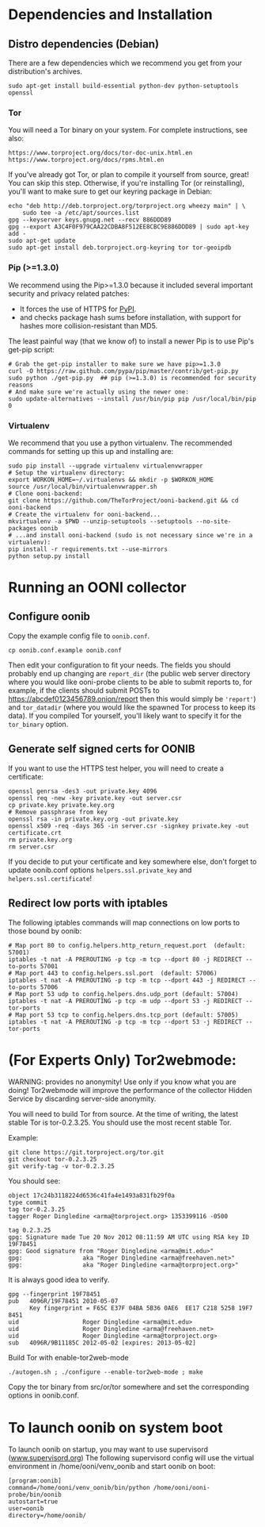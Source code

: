 # Dependencies and Installation

## Distro dependencies (Debian)
There are a few dependencies which we recommend you get from your
distribution's archives.

    sudo apt-get install build-essential python-dev python-setuptools openssl

### Tor
You will need a Tor binary on your system. For complete instructions, see also:

    https://www.torproject.org/docs/tor-doc-unix.html.en
    https://www.torproject.org/docs/rpms.html.en

If you've already got Tor, or plan to compile it yourself from source, great!
You can skip this step. Otherwise, if you're installing Tor (or reinstalling),
you'll want to make sure to get our keyring package in Debian:

    echo "deb http://deb.torproject.org/torproject.org wheezy main" | \
        sudo tee -a /etc/apt/sources.list
    gpg --keyserver keys.gnupg.net --recv 886DDD89
    gpg --export A3C4F0F979CAA22CDBA8F512EE8CBC9E886DDD89 | sudo apt-key add -
    sudo apt-get update
    sudo apt-get install deb.torproject.org-keyring tor tor-geoipdb
    
### Pip (>=1.3.0)
We recommend using the Pip>=1.3.0 because it included several important
security and privacy related patches:

 * It forces the use of HTTPS for [PyPI](pypi.python.org).
 * and checks package hash sums before installation, with support for hashes
   more collision-resistant than MD5.

The least painful way (that we know of) to install a newer Pip is to use Pip's
get-pip script:

    # Grab the get-pip installer to make sure we have pip>=1.3.0
    curl -O https://raw.github.com/pypa/pip/master/contrib/get-pip.py
    sudo python ./get-pip.py  ## pip (>=1.3.0) is recommended for security reasons
    # And make sure we're actually using the newer one:
    sudo update-alternatives --install /usr/bin/pip pip /usr/local/bin/pip 0

### Virtualenv
We recommend that you use a python virtualenv. The recommended commands for
setting up this up and installing are:

    sudo pip install --upgrade virtualenv virtualenvwrapper
    # Setup the virtualenv directory:
    export WORKON_HOME=~/.virtualenvs && mkdir -p $WORKON_HOME
    source /usr/local/bin/virtualenvwrapper.sh
    # Clone ooni-backend:
    git clone https://github.com/TheTorProject/ooni-backend.git && cd ooni-backend
    # Create the virtualenv for ooni-backend...
    mkvirtualenv -a $PWD --unzip-setuptools --setuptools --no-site-packages oonib
    # ...and install ooni-backend (sudo is not necessary since we're in a virtualenv):
    pip install -r requirements.txt --use-mirrors
    python setup.py install

# Running an OONI collector

## Configure oonib

Copy the example config file to ```oonib.conf```.

    cp oonib.conf.example oonib.conf

Then edit your configuration to fit your needs. The fields you should probably
end up changing are ```report_dir``` (the public web server directory where you
would like ooni-probe clients to be able to submit reports to, for example, if
the clients should submit POSTs to https://abcdef0123456789.onion/report then
this would simply be ```'report'```) and ```tor_datadir``` (where you would
like the spawned Tor process to keep its data). If you compiled Tor yourself,
you'll likely want to specify it for the ```tor_binary``` option.

## Generate self signed certs for OONIB
If you want to use the HTTPS test helper, you will need to create a certificate:

    openssl genrsa -des3 -out private.key 4096
    openssl req -new -key private.key -out server.csr
    cp private.key private.key.org
    # Remove passphrase from key
    openssl rsa -in private.key.org -out private.key
    openssl x509 -req -days 365 -in server.csr -signkey private.key -out certificate.crt
    rm private.key.org
    rm server.csr

If you decide to put your certificate and key somewhere else, don't forget to
update oonib.conf options ```helpers.ssl.private_key``` and
```helpers.ssl.certificate```!

## Redirect low ports with iptables 
The following iptables commands will map connections on low ports to those
bound by oonib:

    # Map port 80 to config.helpers.http_return_request.port  (default: 57001)
    iptables -t nat -A PREROUTING -p tcp -m tcp --dport 80 -j REDIRECT --to-ports 57001
    # Map port 443 to config.helpers.ssl.port  (default: 57006)
    iptables -t nat -A PREROUTING -p tcp -m tcp --dport 443 -j REDIRECT --to-ports 57006
    # Map port 53 udp to config.helpers.dns.udp_port (default: 57004)
    iptables -t nat -A PREROUTING -p tcp -m udp --dport 53 -j REDIRECT --tor-ports 
    # Map port 53 tcp to config.helpers.dns.tcp_port (default: 57005)
    iptables -t nat -A PREROUTING -p tcp -m tcp --dport 53 -j REDIRECT --tor-ports 

# (For Experts Only) Tor2webmode:

WARNING: provides no anonymity! Use only if you know what you are doing!
Tor2webmode will improve the performance of the collector Hidden Service
by discarding server-side anonymity.

You will need to build Tor from source. At the time of writing, the latest stable Tor is tor-0.2.3.25. You should use the most recent stable Tor.

Example:

    git clone https://git.torproject.org/tor.git
    git checkout tor-0.2.3.25
    git verify-tag -v tor-0.2.3.25

You should see:

    object 17c24b3118224d6536c41fa4e1493a831fb29f0a
    type commit
    tag tor-0.2.3.25
    tagger Roger Dingledine <arma@torproject.org> 1353399116 -0500
    
    tag 0.2.3.25
    gpg: Signature made Tue 20 Nov 2012 08:11:59 AM UTC using RSA key ID 19F78451
    gpg: Good signature from "Roger Dingledine <arma@mit.edu>"
    gpg:                 aka "Roger Dingledine <arma@freehaven.net>"
    gpg:                 aka "Roger Dingledine <arma@torproject.org>"

It is always good idea to verify.

    gpg --fingerprint 19F78451
    pub   4096R/19F78451 2010-05-07
          Key fingerprint = F65C E37F 04BA 5B36 0AE6  EE17 C218 5258 19F7 8451
    uid                  Roger Dingledine <arma@mit.edu>
    uid                  Roger Dingledine <arma@freehaven.net>
    uid                  Roger Dingledine <arma@torproject.org>
    sub   4096R/9B11185C 2012-05-02 [expires: 2013-05-02]

Build Tor with enable-tor2web-mode

    ./autogen.sh ; ./configure --enable-tor2web-mode ; make 
    
Copy the tor binary from src/or/tor somewhere and set the corresponding
options in oonib.conf.

# To launch oonib on system boot
To launch oonib on startup, you may want to use supervisord (www.supervisord.org)
The following supervisord config will use the virtual environment in
/home/ooni/venv_oonib and start oonib on boot:

    [program:oonib]
    command=/home/ooni/venv_oonib/bin/python /home/ooni/ooni-probe/bin/oonib
    autostart=true
    user=oonib
    directory=/home/oonib/
